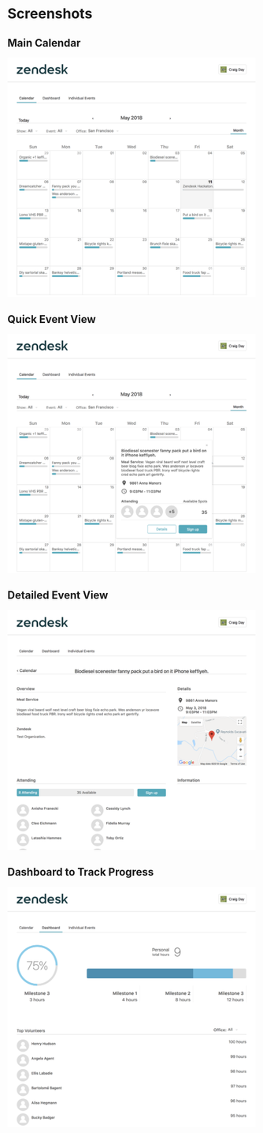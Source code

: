 # Screenshots

## Main Calendar

![main calendar screenshot](screenshots/portal.png)

## Quick Event View

![event popup screenshot](screenshots/event-popover.png)

## Detailed Event View

![event detail page screenshot](screenshots/event-page.png)

## Dashboard to Track Progress

![user dashboard screenshot](screenshots/user-dashboard.png)
